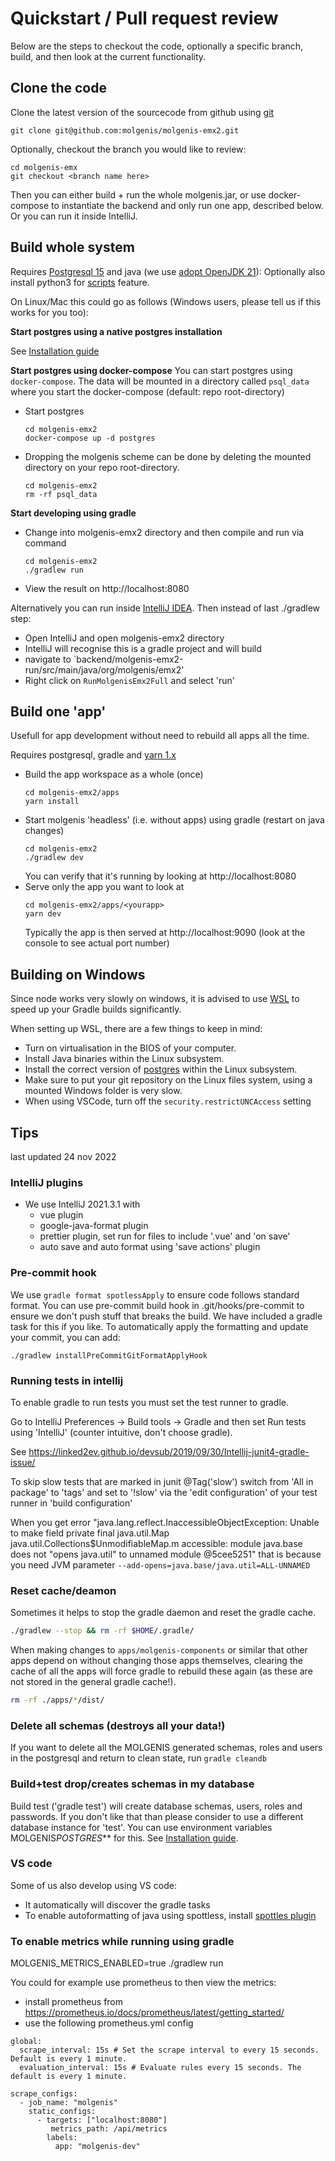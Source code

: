 # Quickstart / Pull request review

Below are the steps to checkout the code, optionally a specific branch, build, and then look at the current functionality.

## Clone the code

Clone the latest version of the sourcecode from github using [git](https://git-scm.com/downloads)

```
git clone git@github.com:molgenis/molgenis-emx2.git
```

Optionally, checkout the branch you would like to review:

```
cd molgenis-emx
git checkout <branch name here>
```

Then you can either build + run the whole molgenis.jar, or use docker-compose to instantiate the backend and only run one app, described below. Or you can run
it inside IntelliJ.

## Build whole system

Requires [Postgresql 15](https://www.postgresql.org/download/) and java (we use
[adopt OpenJDK 21](https://adoptium.net/)):
Optionally also install python3 for [scripts](use_scripts_jobs.md) feature.

On Linux/Mac this could go as follows (Windows users, please tell us if this works for you too):

**Start postgres using a native postgres installation**

See [Installation guide](run)

**Start postgres using docker-compose**
You can start postgres using `docker-compose`. The data will be mounted in a directory called `psql_data` where you start the docker-compose (default: repo
root-directory)

- Start postgres

  ```console
  cd molgenis-emx2
  docker-compose up -d postgres
  ```

- Dropping the molgenis scheme can be done by deleting the mounted directory on your repo root-directory.
  ```console
  cd molgenis-emx2
  rm -rf psql_data
  ```

**Start developing using gradle**

- Change into molgenis-emx2 directory and then compile and run via command
  ```
  cd molgenis-emx2
  ./gradlew run
  ```
- View the result on http://localhost:8080

Alternatively you can run inside [IntelliJ IDEA](https://www.jetbrains.com/idea/). Then instead of last ./gradlew step:

- Open IntelliJ and open molgenis-emx2 directory
- IntelliJ will recognise this is a gradle project and will build
- navigate to `backend/molgenis-emx2-run/src/main/java/org/molgenis/emx2'
- Right click on `RunMolgenisEmx2Full` and select 'run'

## Build one 'app'

Usefull for app development without need to rebuild all apps all the time.

Requires postgresql, gradle and [yarn 1.x](https://yarnpkg.com/)

- Build the app workspace as a whole (once)
  ```console
  cd molgenis-emx2/apps
  yarn install
  ```
- Start molgenis 'headless' (i.e. without apps) using gradle (restart on java changes)
  ```console
  cd molgenis-emx2
  ./gradlew dev
  ```
  You can verify that it's running by looking at http://localhost:8080
- Serve only the app you want to look at
  ```console
  cd molgenis-emx2/apps/<yourapp>
  yarn dev
  ```
  Typically the app is then served at http://localhost:9090 (look at the console to see actual port number)

## Building on Windows

Since node works very slowly on windows, it is advised to use [WSL](https://learn.microsoft.com/en-us/windows/wsl/install) to speed up your Gradle builds significantly.

When setting up WSL, there are a few things to keep in mind:

- Turn on virtualisation in the BIOS of your computer.
- Install Java binaries within the Linux subsystem.
- Install the correct version of [postgres](https://www.postgresql.org/download/linux/ubuntu/#apt) within the Linux subsystem.
- Make sure to put your git repository on the Linux files system, using a mounted Windows folder is very slow.
- When using VSCode, turn off the `security.restrictUNCAccess` setting

## Tips

last updated 24 nov 2022

### IntelliJ plugins

- We use IntelliJ 2021.3.1 with
  - vue plugin
  - google-java-format plugin
  - prettier plugin, set run for files to include '.vue' and 'on save'
  - auto save and auto format using 'save actions' plugin

### Pre-commit hook

We use `gradle format spotlessApply` to ensure code follows standard format. You can use pre-commit build hook in .git/hooks/pre-commit to ensure we don't
push stuff that breaks the build. We have included a gradle task for this if you like. To automatically apply the formatting and update your commit, you can add:

```
./gradlew installPreCommitGitFormatApplyHook
```

### Running tests in intellij

To enable gradle to run tests you must set the test runner to gradle.

Go to IntelliJ Preferences -> Build tools -> Gradle and then set Run tests using 'IntelliJ' (counter intuitive, don't choose gradle).

See https://linked2ev.github.io/devsub/2019/09/30/Intellij-junit4-gradle-issue/

To skip slow tests that are marked in junit @Tag('slow') switch from 'All in package' to 'tags' and set to '!slow' via the 'edit configuration' of your test runner in 'build configuration'

When you get error "java.lang.reflect.InaccessibleObjectException: Unable to make field private final java.util.Map java.util.Collections$UnmodifiableMap.m accessible: module java.base does not "opens java.util" to unnamed module @5cee5251"
that is because you need JVM parameter `--add-opens=java.base/java.util=ALL-UNNAMED`

### Reset cache/deamon

Sometimes it helps to stop the gradle daemon and reset the gradle cache.

```bash
./gradlew --stop && rm -rf $HOME/.gradle/
```

When making changes to `apps/molgenis-components` or similar that other apps depend on without changing those apps themselves,
clearing the cache of all the apps will force gradle to rebuild these again (as these are not stored in the general gradle cache!).

```bash
rm -rf ./apps/*/dist/
```

### Delete all schemas (destroys all your data!)

If you want to delete all the MOLGENIS generated schemas, roles and users in the postgresql and return to clean state, run
`gradle cleandb`

### Build+test drop/creates schemas in my database

Build test ('gradle test') will create database schemas, users, roles and passwords. If you don't like that than please consider to use a different database
instance for 'test'. You can use environment variables MOLGENIS*POSTGRES*\*\* for this. See [Installation guide](run).

### VS code

Some of us also develop using VS code:

- It automatically will discover the gradle tasks
- To enable autoformatting of java using spottless,
  install [spottles plugin](https://marketplace.visualstudio.com/items?itemName=richardwillis.vscode-spotless-gradle)

### To enable metrics while running using gradle

MOLGENIS_METRICS_ENABLED=true ./gradlew run

You could for example use prometheus to then view the metrics:

- install prometheus from https://prometheus.io/docs/prometheus/latest/getting_started/
- use the following prometheus.yml config

```
global:
  scrape_interval: 15s # Set the scrape interval to every 15 seconds. Default is every 1 minute.
  evaluation_interval: 15s # Evaluate rules every 15 seconds. The default is every 1 minute.

scrape_configs:
  - job_name: "molgenis"
    static_configs:
      - targets: ["localhost:8080"]
         metrics_path: /api/metrics
        labels:
          app: "molgenis-dev"
```
